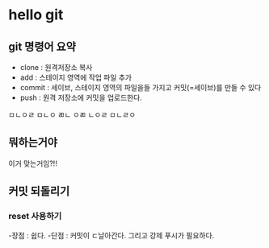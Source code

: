 # hello git

## git 명령어 요약

- clone : 원격저장소 복사
- add : 스테이지 영역에 작업 파일 추가
- commit : 세이브, 스테이지 영역의 파일을들 가지고 커밋(=세이브)를 만들 수 있다
- push : 원격 저장소에 커밋을 업로드한다.

ㅁㄴㅇㄹ
ㅁㄴㅇ
ㄻㄴ
ㅇㄻ
ㄴㅇㄹ
ㅁㄴㄹㅇ

## 뭐하는거야

이거 맞는거임?!!

## 커밋 되돌리기

### reset 사용하기

-장점 : 쉽다. -단점 : 커밋이 ㄷ날아간다. 그리고 강제 푸시가 필요하다.

